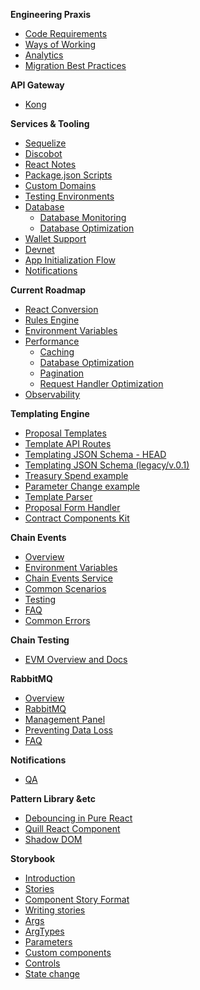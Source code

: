 **Engineering Praxis**
- [Code Requirements](Code-Requirements.md)
- [Ways of Working](Ways-Of-Working.md)
- [Analytics](Analytics.md)
- [Migration Best Practices](Database-Migrations.md)

**API Gateway**
  - [Kong](Kong.md)

**Services & Tooling**
- [Sequelize](Sequelize.md)
- [Discobot](Discobot.md)
- [React Notes](React-Notes.md)
- [Package.json Scripts](Package-Scripts.md)
- [Custom Domains](Custom-Domains.md)
- [Testing Environments](Testing-Environments.md)
- [Database](Database.md)
  - [Database Monitoring](Database-Monitoring.md)
  - [Database Optimization](Database-Optimization.md)
- [Wallet Support](Wallet-Support.md)
- [Devnet](Devnet.md)
- [App Initialization Flow](App-Initialization-Flow.md)
- [Notifications](Notifications.md)

**Current Roadmap**
- [React Conversion](React-Milestone.md)
- [Rules Engine](Rules-Module.md)
- [Environment Variables](Environment-Variables.md)
- [Performance](Performance.md)
  - [Caching](Caching.md)
  - [Database Optimization](Database-Optimization.md)
  - [Pagination](Pagination.md)
  - [Request Handler Optimization](Request-Handler-Optimization.md)
- [Observability](Observability.md)

**Templating Engine**
- [Proposal Templates](Proposal-Templates.md)
- [Template API Routes](Template-API-Routes.md)
- [Templating JSON Schema - HEAD](Template-Schema.md)
- [Templating JSON Schema (legacy/v.0.1)](Template-Schema-v0.1.md)
- [Treasury Spend example](./examples/Treasury-Spend-Example.md)
- [Parameter Change example](./examples/Param-Change-Example.md)
- [Template Parser](Template-Parser.md)
- [Proposal Form Handler](Proposal-Form-Handler.md)
- [Contract Components Kit](Contract-Components-Kit.md)

**Chain Events**
- [Overview](Chain-Events-Overview.md)
- [Environment Variables](Chain-Events-Environment-Variables.md)
- [Chain Events Service](Chain-Events-Service.md)
- [Common Scenarios](Chain-Events-Service-Common-Scenarios.md)
- [Testing](Chain-Events-Testing.md)
- [FAQ](Chain-Events-Service-FAQ.md)
- [Common Errors](Chain-Events-Service-Common-Errors.md)

**Chain Testing**
- [EVM Overview and Docs](Chain-Testing-Overview.md)

**RabbitMQ**
- [Overview](RabbitMQ-Overview.md)
- [RabbitMQ](RabbitMQ.md)
- [Management Panel](RabbitMQ-Management-Panel.md)
- [Preventing Data Loss](RabbitMQ-Preventing-Data-Loss.md)
- [FAQ](RabbitMQ-FAQ.md)

**Notifications**
- [QA](Notifications-QA.md)

**Pattern Library &etc**
- [Debouncing in Pure React](./examples/Debouncing-in-Pure-React.md)
- [Quill React Component](Quill-Component.md)
- [Shadow DOM](Shadow-DOM.md)

**Storybook**
- [Introduction](Storybook-Introduction.md)
- [Stories](Storybook-Stories.md)
- [Component Story Format](Storybook-Component-Story-Format.md)
- [Writing stories](Storybook-Writing-Stories.md)
- [Args](Storybook-Args.md)
- [ArgTypes](Storybook-ArgTypes.md)
- [Parameters](Storybook-Parameters.md)
- [Custom components](Storybook-Custom-components.md)
- [Controls](Storybook-Controls.md)
- [State change](State-Change.md)